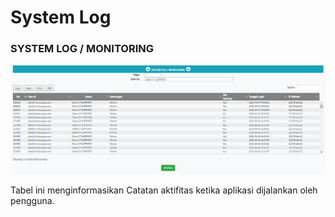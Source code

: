 # System Log

### SYSTEM LOG / MONITORING

![](../../.gitbook/assets/ssystemlog.PNG)

Tabel ini menginformasikan Catatan aktifitas ketika aplikasi dijalankan oleh pengguna.

